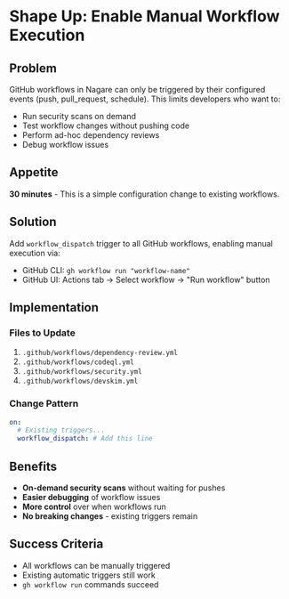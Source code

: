 # Shape Up: Enable Manual Workflow Execution

## Problem

GitHub workflows in Nagare can only be triggered by their configured events (push, pull_request,
schedule). This limits developers who want to:

- Run security scans on demand
- Test workflow changes without pushing code
- Perform ad-hoc dependency reviews
- Debug workflow issues

## Appetite

**30 minutes** - This is a simple configuration change to existing workflows.

## Solution

Add `workflow_dispatch` trigger to all GitHub workflows, enabling manual execution via:

- GitHub CLI: `gh workflow run "workflow-name"`
- GitHub UI: Actions tab → Select workflow → "Run workflow" button

## Implementation

### Files to Update

1. `.github/workflows/dependency-review.yml`
2. `.github/workflows/codeql.yml`
3. `.github/workflows/security.yml`
4. `.github/workflows/devskim.yml`

### Change Pattern

```yaml
on:
  # Existing triggers...
  workflow_dispatch: # Add this line
```

## Benefits

- **On-demand security scans** without waiting for pushes
- **Easier debugging** of workflow issues
- **More control** over when workflows run
- **No breaking changes** - existing triggers remain

## Success Criteria

- All workflows can be manually triggered
- Existing automatic triggers still work
- `gh workflow run` commands succeed
